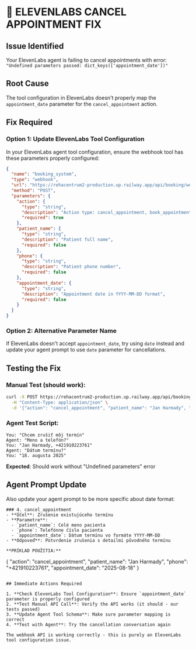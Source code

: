 # 🚨 ELEVENLABS CANCEL APPOINTMENT FIX

## Issue Identified
Your ElevenLabs agent is failing to cancel appointments with error:
`"Undefined parameters passed: dict_keys(['appointment_date'])"`

## Root Cause
The tool configuration in ElevenLabs doesn't properly map the `appointment_date` parameter for the `cancel_appointment` action.

## Fix Required

### Option 1: Update ElevenLabs Tool Configuration
In your ElevenLabs agent tool configuration, ensure the webhook tool has these parameters properly configured:

```json
{
  "name": "booking_system",
  "type": "webhook", 
  "url": "https://rehacentrum2-production.up.railway.app/api/booking/webhook",
  "method": "POST",
  "parameters": {
    "action": {
      "type": "string",
      "description": "Action type: cancel_appointment, book_appointment, etc.",
      "required": true
    },
    "patient_name": {
      "type": "string", 
      "description": "Patient full name",
      "required": false
    },
    "phone": {
      "type": "string",
      "description": "Patient phone number", 
      "required": false
    },
    "appointment_date": {
      "type": "string",
      "description": "Appointment date in YYYY-MM-DD format",
      "required": false
    }
  }
}
```

### Option 2: Alternative Parameter Name
If ElevenLabs doesn't accept `appointment_date`, try using `date` instead and update your agent prompt to use `date` parameter for cancellations.

## Testing the Fix

### Manual Test (should work):
```bash
curl -X POST https://rehacentrum2-production.up.railway.app/api/booking/webhook \
  -H "Content-Type: application/json" \
  -d '{"action": "cancel_appointment", "patient_name": "Jan Harmady", "phone": "+421910223761", "appointment_date": "2025-08-18"}'
```

### Agent Test Script:
```
You: "Chcem zrušiť môj termín"
Agent: "Meno a telefón?"
You: "Jan Harmady, +421910223761"  
Agent: "Dátum termínu?"
You: "18. augusta 2025"
```

**Expected**: Should work without "Undefined parameters" error

## Agent Prompt Update

Also update your agent prompt to be more specific about date format:

```
### 4. cancel_appointment
- **Účel**: Zrušenie existujúceho termínu
- **Parametre**: 
  - `patient_name`: Celé meno pacienta
  - `phone`: Telefónne číslo pacienta  
  - `appointment_date`: Dátum termínu vo formáte YYYY-MM-DD
- **Odpoveď**: Potvrdenie zrušenia s detailmi pôvodného termínu

**PRÍKLAD POUŽITIA:**
```
{
  "action": "cancel_appointment",
  "patient_name": "Jan Harmady", 
  "phone": "+421910223761",
  "appointment_date": "2025-08-18"
}
```

## Immediate Actions Required

1. **Check ElevenLabs Tool Configuration**: Ensure `appointment_date` parameter is properly configured
2. **Test Manual API Call**: Verify the API works (it should - our tests passed)
3. **Update Agent Tool Schema**: Make sure parameter mapping is correct
4. **Test with Agent**: Try the cancellation conversation again

The webhook API is working correctly - this is purely an ElevenLabs tool configuration issue.
